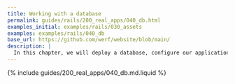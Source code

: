 ```yaml
---
title: Working with a database
permalink: guides/rails/200_real_apps/040_db.html
examples_initial: examples/rails/030_assets
examples: examples/rails/040_db
base_url: https://github.com/werf/website/blob/main/
description: |
  In this chapter, we will deploy a database, configure our application to use it, and set up automatic DB migrations and initializations.
---
```


{% include guides/200_real_apps/040_db.md.liquid %}
